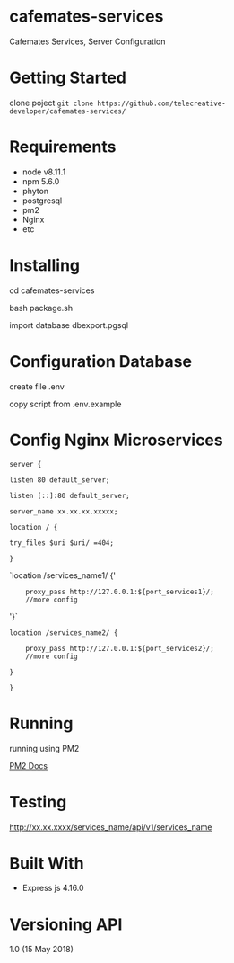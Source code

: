 # cafemates-services
Cafemates Services, Server Configuration

# Getting Started
clone poject
`git clone https://github.com/telecreative-developer/cafemates-services/`

# Requirements

* node v8.11.1 
* npm 5.6.0
* phyton
* postgresql
* pm2
* Nginx
* etc

# Installing
cd cafemates-services

bash package.sh

import database dbexport.pgsql

# Configuration Database
create file .env 

copy script from .env.example


# Config Nginx Microservices


`server {`

  `listen 80 default_server;`
  
  `listen [::]:80 default_server;`
  
  `server_name xx.xx.xx.xxxxx;`
  
  `location / {`
  
    try_files $uri $uri/ =404;
  
  `}`
  
  `location /services_name1/ {'
  
        proxy_pass http://127.0.0.1:${port_services1}/;
        //more config
        
  '}`
  
  `location /services_name2/ {`
  
        proxy_pass http://127.0.0.1:${port_services2}/;
        //more config
  `}`
  
`}`


# Running
running using PM2

[PM2 Docs](http://pm2.keymetrics.io/docs/usage/pm2-doc-single-page/)

# Testing
http://xx.xx.xxxx/services_name/api/v1/services_name

# Built With
* Express js 4.16.0

# Versioning API
1.0 (15 May 2018)
